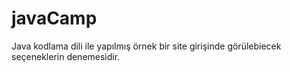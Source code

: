 # javaCamp
Java kodlama dili ile yapılmış örnek bir site girişinde görülebiecek seçeneklerin denemesidir.
